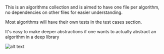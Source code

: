 This is an algorithms collection and is aimed to have one file per algorithm, no dependencies on other files for easier understanding. 


Most algorithms will have their own tests in the test cases section.

It's easy to make deeper abstractions if one wants to actually abstract an algorithm in a deep library

![alt text](https://travis-ci.org/despondency/algorithms.svg?branch=master)

